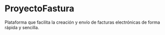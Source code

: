 # ProyectoFastura
Plataforma que facilita la creación y envío de facturas electrónicas de forma rápida y sencilla.
